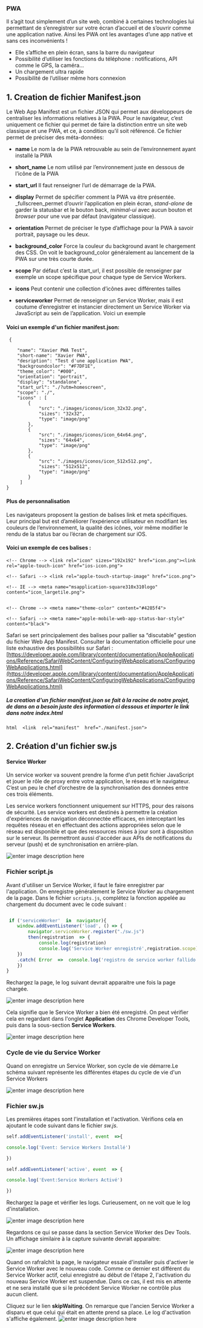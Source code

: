 ### PWA

Il s’agit tout simplement d’un site web, combiné à certaines technologies lui permettant de s’enregistrer sur votre écran d’accueil et de s’ouvrir comme une application native. Ainsi les PWA ont les avantages d’une app native et sans ces inconvénients !

-   Elle s’affiche en plein écran, sans la barre du navigateur
-   Possibilité d’utiliser les fonctions du téléphone : notifications, API comme le GPS, la caméra…
-   Un chargement ultra rapide
-   Possibilité de l’utiliser même hors connexion


## 1. Creation de fichier  Manifest.json

Le Web App Manifest est un fichier JSON qui permet aux développeurs de centraliser les informations relatives à la PWA. Pour le navigateur, c’est uniquement ce fichier qui permet de faire la distinction entre un site web classique et une PWA, et ce, à condition qu’il soit référencé. Ce fichier permet de préciser des méta-données:

-   **name**  Le nom la de la PWA retrouvable au sein de l’environnement ayant installé la PWA
-   **short_name**  Le nom utilisé par l’environnement juste en dessous de l’icône de la PWA
-   **start_url**  Il faut renseigner l’url de démarrage de la PWA.  
    
-   **display**  Permet de spécifier comment la PWA va être présentée.  _fullscreen_permet d’ouvrir l’application en plein écran,  _stand-alone_  de garder la statusbar et le bouton back,  _minimal-ui_  avec aucun bouton et  _browser_  pour une vue par défaut (navigateur classique).
-   **orientation**  Permet de préciser le type d’affichage pour la PWA à savoir portrait, paysage ou les deux.
-   **background_color**  Force la couleur du background avant le chargement des CSS. On voit le background_color généralement au lancement de la PWA sur une très courte durée.
-   **scope** Par défaut c’est la start_url, il est possible de renseigner par exemple un scope spécifique pour chaque type de Service Workers.
-   **icons**  Peut contenir une collection d’icônes avec différentes tailles
-   **serviceworker**  Permet de renseigner un Service Worker, mais il est coutume d’enregistrer et instancier directement un Service Worker via JavaScript au sein de l’application.
Voici un exemple 


#### Voici  un exemple d'un fichier manifest.json:


   

     {
    
	    "name": "Xavier PWA Test",
	    "short-name": "Xavier PWA",
	    "desription": "Test d'une application PWA",
	    "backgroundcolor": "#F7DF1E",
	    "theme_color": "#000",
	    "orientation": "portrait",
	    "display": "standalone",
	    "start_url": "./?utm=homescreen",
	    "scope": "./",
	    "icons" : [
		    {
			    "src": "./images/iconos/icon_32x32.png",
			    "sizes": "32x32",
			    "type": "image/png"
			},
		    {
				"src": "./images/iconos/icon_64x64.png",
				"sizes": "64x64",
				"type": "image/png"
		    },
		    {
			    "src": "./images/iconos/icon_512x512.png",
				"sizes": "512x512",
				"type": "image/png"
			}
		 ]
	}


#### Plus de personnalisation

Les navigateurs proposent la gestion de balises link et meta spécifiques. Leur principal but est d’améliorer l’expérience utilisateur en modifiant les couleurs de l’environnement, la qualité des icônes, voir même modifier le rendu de la status bar ou l’écran de chargement sur iOS. 

#### Voici un exemple  de ces balises :

    
    <!-- Chrome --> <link rel="icon" sizes="192x192" href="icon.png"><link rel="apple-touch-icon" href="ios-icon.png">
   
    <!-- Safari --> <link rel="apple-touch-startup-image" href="icon.png">
  
    <!-- IE --> <meta name="msapplication-square310x310logo" content="icon_largetile.png"> 
    
    
    <!-- Chrome --> <meta name="theme-color" content="#4285f4"> 
    
    <!-- Safari --> <meta name="apple-mobile-web-app-status-bar-style" content="black">
    
Safari se sert principalement des balises pour pallier sa “discutable” gestion du fichier Web App Manifest. Consulter la documentation officielle pour une liste exhaustive des possibilités sur Safari :  [https://developer.apple.com/library/content/documentation/AppleApplications/Reference/SafariWebContent/ConfiguringWebApplications/ConfiguringWebApplications.html](https://developer.apple.com/library/content/documentation/AppleApplications/Reference/SafariWebContent/ConfiguringWebApplications/ConfiguringWebApplications.html)


##### La creation d'un fichier  manifest.json se fait  à la racine de notre projet,   de dans on a besoin juste des information ci dessous  et importer le link dans notre index.html

   ```html  <link  rel="manifest"  href="./manifest.json">```


## 2. Création d'un fichier sw.js

#### Service Worker 

 Un service worker va souvent prendre la forme d’un petit fichier JavaScript et jouer le rôle de proxy entre votre application, le réseau et le navigateur. C’est un peu le chef d’orchestre de la synchronisation des données entre ces trois éléments.
 
 Les service workers fonctionnent uniquement sur HTTPS, pour des raisons de sécurité.  Les service workers est destinés à permettre la création d'expériences de navigation déconnectée efficaces, en interceptant les requêtes réseau et en effectuant des actions appropriées selon que le réseau est disponible et que des ressources mises à jour sont à disposition sur le serveur. Ils permettront aussi d'accéder aux APIs de notifications du serveur (push) et de synchronisation en arrière-plan.

![enter image description here](https://lh3.googleusercontent.com/KxlLmQK_2T-Oo1rSMKCq9IWAWvdqEtImdAiAh48l6uSlAiwsZh0SdUK6o-q_cQvoLlBVSO_WohYb)

### Fichier script.js

Avant d'utiliser un Service Worker, il faut le faire enregistrer par l'application. On enregistre généralement le Service Worker au chargement de la page. Dans le fichier `scripts.js`, complétez la fonction appelée au chargement du document avec le code suivant : 


```js

 if ('serviceWorker'  in  navigator){
	window.addEventListener('load', () => {
		navigator.serviceWorker.register("./sw.js")
		then(registration  => {
			console.log(registration)
			console.log('Service Worker enregistré',registration.scope)
	})
	.catch( Error  =>  console.log('registro de service worker fallido',Error))
	})
}
```
Rechargez la page, le log suivant devrait apparaitre une fois la page chargée.

![enter image description here](https://lh3.googleusercontent.com/ukf-mNAuSYdhEGpi6T4p0ydeZ-o9uz1P9HLzjfok6lk-ctzl4BmyQNVq8L_OBnBIopoMO7UyXSYn)

Cela signifie que le Service Worker a bien été enregistré. On peut vérifier cela en regardant dans l'onglet **Application** des Chrome Developer Tools, puis dans la sous-section **Service Workers**.

![enter image description here](https://lh3.googleusercontent.com/gpQ-T7acOkCEArmTdHkuCcr0PDF6mLxFsy8y1byKSzq0wr0XsYqpHggiobC528YjuuhlyC3CruKT)  

### Cycle de vie du Service Worker

Quand on enregistre un Service Worker, son cycle de vie démarre.Le schéma suivant représente les différentes étapes du cycle de vie d'un Service Workers 



![enter image description here](https://lh3.googleusercontent.com/D9KDGYH24FZlm-Kav-NKjIZK2jCFbkrEcxOsPr5DbhefME-CCVLDoC4KOK22oFThvhM5dEbVWlK_)


### Fichier sw.js 
 Les premières étapes sont l'installation et l'activation. Vérifions cela en ajoutant le code suivant dans le fichier _sw.js_.
 
 ```js 
self.addEventListener('install', event  =>{

console.log('Event: Service Workers Installé')

})

self.addEventListener('active', event  => {

console.log('Event:Service Workers Activé')

})  
```

Rechargez la page et vérifier les logs. Curieusement, on ne voit que le log d'installation.

![enter image description here](https://lh3.googleusercontent.com/Oy1NmTBMPpaLAd3yArlrO9FRTyggVqStKq39a85nT7hH_uY2xHBBz0eoB7rTpjcJa3YxIbZm-iHr)

Regardons ce qui se passe dans la section Service Worker des Dev Tools. Un affichage similaire à la capture suivante devrait apparaitre:

![enter image description here](https://lh3.googleusercontent.com/LJd-uE8ars_qSg6RcZ2O-_D97-htm2wgboGxS7a8joymy36ewYoBJMr4c8A8DtKgp4PkSskKmAnB)

Quand on rafraîchit la page, le navigateur essaie d'installer puis d'activer le Service Worker avec le nouveau code. Comme ce dernier est différent du Service Worker actif, celui enregistré au début de l'étape 2, l'activation du nouveau Service Worker est suspendue. Dans ce cas, il est mis en attente et ne sera installé que si le précédent Service Worker ne contrôle plus aucun client.

Cliquez sur le lien  **skipWaiting**. On remarque que l'ancien Service Worker a disparu et que celui qui était en attente prend sa place. Le log d'activation s'affiche également.
![enter image description here](https://lh3.googleusercontent.com/eV_ZALSCGFcRFbG-UYp_iakmXxip04zRk_Mz-sD3wYH1-mqyD2vaxfvAoQPsjvJjagoQ488zEEAl)
<!--stackedit_data:
eyJoaXN0b3J5IjpbLTIwMzkyMjMyMjcsMTQzMjYzNDI5MSwxOT
Q4MzM4MTI3LC0xNzI2ODExNTgxLDMyMjMwMDEyOV19
-->